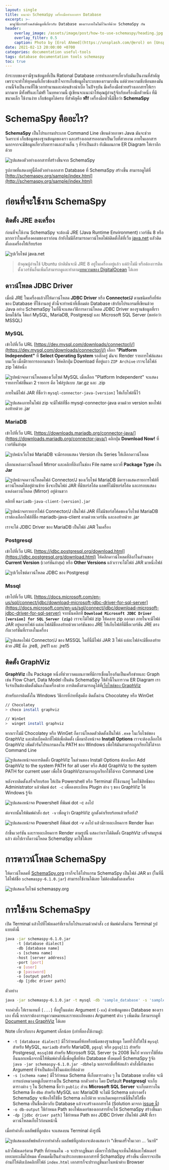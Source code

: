 ```yaml
---
layout: single
title: แนะนำ SchemaSpy เครื่องมือทำเอกสาร Database
excerpt: >-
  มาดูวิธีการสร้างคลังข้อมูลที่เกี่ยวกับ Database ของเราภายในไม่กี่วินาทีด้วย SchemaSpy กัน
header:
    overlay_image: /assets/image/post/how-to-use-schemaspy/heading.jpg
    overlay_filter: 0.5
    caption: Photo by [Erol Ahmed](https://unsplash.com/@erol) on [Unsplash](https://unsplash.com/)
date: 2021-02-13 20:00:00 +0700
categories: documentation useful-tools
tags: database documentation tools schemaspy
toc: true
---
```


ถ้าระบบของเรามีฐานข้อมูลที่เป็น Rational Database การทำเอกสารเกี่ยวกับมันเป็นงานที่สำคัญ เพราะจะทำให้ทุกคนที่เกี่ยวข้องเข้าใจการเก็บข้อมูลในระบบของเรามากขึ้น แต่ด้วยความซับซ้อนของมัน งานนี้จึงเป็นงานที่ใช้เวลาทำนานและค่อนข้างน่าเบื่อ ในปัจจุบัน มีเครื่องมือช่วยสร้างเอกสารให้เรามากมาย มีทั้งฟรีและไม่ฟรี ในบทความนี้ ผู้เขียนจะแนะนำให้คุณผู้อ่านรู้จักกับเครื่องมือตัวหนึ่ง ที่มีขนาดเล็ก ใช้งานง่าย เก็บข้อมูลได้ครบ ที่สำคัญคือ **ฟรี!** เครื่องมือตัวนี้มีชื่อว่า **SchemaSpy**

# SchemaSpy คืออะไร?

**SchemaSpy** เป็นโปรแกรมประเภท Command Line เขียนด้วยภาษา Java มันจะช่วยวิเคราะห์ เก็บข้อมูลของฐานข้อมูลของเรา และสร้างเอกสารออกมาเป็นเว็บที่สวยงาม ภายในเอกสารนอกจากจะมีข้อมูลเกี่ยวกับตารางและส่วนอื่น ๆ ที่จำเป็นแล้ว ยังมีแผนภาพ ER Diagram ให้เราอีกด้วย

![รูปแสดงตัวอย่างเอกสารที่สร้างขึ้นจาก SchemaSpy](/assets/image/post/how-to-use-schemaspy/00.png)

รูปภาพที่แสดงอยู่นี้คือตัวอย่างเอกสาร Database ที่ SchemaSpy สร้างขึ้น สามารถดูได้ที่ [http://schemaspy.org/sample/index.html](http://schemaspy.org/sample/index.html)

# ก่อนที่จะใช้งาน SchemaSpy

## ติดตั้ง JRE ลงเครื่อง

ก่อนที่จะใช้งาน SchemaSpy จะต้องมี JRE (Java Runtime Environment) เวอร์ชัน 8 หรือมากกว่าในเครื่องคอมของเราก่อน ถ้ายังไม่มีก็สามารถดาวน์โหลไฟล์ติดตั้งได้ที่เว็บ [java.net](https://www.java.com/en/download/manual.jsp) แลัวติดตั้งลงเครื่องให้เรียบร้อย

![รูปเว็บไซต์ java.net](/assets/image/post/how-to-use-schemaspy/01.png)

> ถ้าคุณผู้อ่านใช้ Ubuntu ปกติมันจะมี JRE 8 อยู่ในเครื่องอยู่แล้ว แต่ถ้าไม่มี หรือต้องการติดตั้งเวอร์ชันอื่นเพิ่มก็สามารถดูและทำตาม[บทความของ DigitalOcean](https://www.digitalocean.com/community/tutorials/how-to-install-java-with-apt-on-ubuntu-20-04) ได้เลย

## ดาวน์โหลด JDBC Driver

เมื่อมี JRE ในเครื่องแล้วก็ให้ดาวน์โหลด **JDBC Driver** หรือ **Connector/J** ตามชนิดหรือยี่ห้อของ Database ที่ใช้งานอยู่ ตัวนี้จะทำหน้าที่เชื่อมต่อ Database เข้ากับโปรแกรมที่เขียนด้วย Java อย่าง SchemaSpy ในที่นี้จะแสดงวิธีการดาวน์โหลด JDBC Driver ของฐานข้อมูลที่เรานิยมใช้กัน ได้แก่ MySQL, MariaDB, Postgresql และ Microsoft SQL Server (ขอย่อว่า MSSQL)

### MySQL

เข้าไปที่เว็บ URL [https://dev.mysql.com/downloads/connector/j/](https://dev.mysql.com/downloads/connector/j/) เลือก "**Platform Independent"** ที่ **Select Operating System** รอสักครู่ มันจะ Render รายการไฟล์แสดงบนเว็บ เมื่อมีรายการออกมาแล้ว ให้คลิกปุ่ม Download ที่อยู่แถว `ZIP Archive` เราจะได้ไฟล์ zip ไฟล์หนึ่ง

![รูปหน้าจอดาวน์โหลดของเว็บไซต์ MySQL เมื่อเลือก "Platform Independent" จะแสดงรายการไฟล์ขึ้นมา 2 รายการ คือ ไฟล์รูปแบบ .tar.gz และ .zip](/assets/image/post/how-to-use-schemaspy/02.png)

ภายในมีไฟล์ JAR ที่ชื่อว่า `mysql-connector-java-[version]` ให้เก็บไฟล์นี้ไว้

![รูปแสดงภายในไฟล์ zip จะมีไฟล์ที่ชื่อ mysql-connector-java ตามด้วย version ของไฟล์ ลงท้ายด้วย .jar](/assets/image/post/how-to-use-schemaspy/03.png)

### MariaDB

เข้าไปที่เว็บ URL [https://downloads.mariadb.org/connector-java/](https://downloads.mariadb.org/connector-java/) คลิกปุ่ม **Download Now!** ที่เวอร์ชันล่าสุด

![รูปหน้าเว็บไซต์ MariaDB จะมีกรอบแสดง Version เป็น Series ให้เลือกดาวน์โหลด](/assets/image/post/how-to-use-schemaspy/04.png)

เลือกแหล่งดาวน์โหลดที่ Mirror และคลิกที่ลิงก์ในช่อง File name แถวที่ **Package Type** เป็น **Jar**

![รูปหน้าจอดาวน์โหลดไฟล์ Connector/J ของเว็บไซต์ MariaDB มีตารางแสดงรายการไฟล์ที่ดาวน์โหลดได้อยู่ด้านซ้าย ซึ่งจะเป็นไฟล์ JAR ที่มีซอร์สโค้ด แลพที่ไม่มีซอร์สโค้ด  และกรอบแสดงแหล่งดาวน์โหลด (Mirror) อยู่ด้านขวา](/assets/image/post/how-to-use-schemaspy/05.png)

คลิกที่ `mariadb-java-client-[version].jar`

![รูปหน้าจอรายการไฟล์ Connector/J เป็นไฟล์ JAR ที่ไม่มีซอร์สโค้ดของเว็บไซต์ MariaDB เราต้องเลือกไฟล์ที่ชื่อ mariadb-java-client ตามด้วยเวอร์ชัน และลงท้ายด้วย .jar](/assets/image/post/how-to-use-schemaspy/06.png)


เราจะได้ JDBC Driver ของ MariaDB เป็นไฟล์ JAR ในเครื่อง

### Postgresql

เข้าไปที่เว็บ URL [https://jdbc.postgresql.org/download.html](https://jdbc.postgresql.org/download.html) ให้คลิกดาวน์โหลดที่ลิงก์ในส่วนของ **Current Version** (เวอร์ชันล่าสุด) หรือ **Other Versions** แล้วเราจะได้ไฟล์ JAR มาหนึ่งไฟล์

![รูปเว็บไซต์ดาวน์โหลด JDBC ของ Postgresql](/assets/image/post/how-to-use-schemaspy/07.png)

### Mssql

เข้าไปที่เว็บ URL [https://docs.microsoft.com/en-us/sql/connect/jdbc/download-microsoft-jdbc-driver-for-sql-server](https://docs.microsoft.com/en-us/sql/connect/jdbc/download-microsoft-jdbc-driver-for-sql-server) จากนั้นคลิกที่ **`Download Microsoft JDBC Driver [version] for SQL Server (zip)`** เราจะได้ไฟล์ zip ให้คลาย zip ออกมา ภายในจะมีไฟล์ JAR อยู่หลายไฟล์ แต่ละไฟล์มีชื่อลงท้ายด้วยเวอร์ชันของ JRE ให้เก็บไฟล์ที่มีชื่อเวอร์ชัน JRE ตรงกับเวอร์ชันที่เราลงในเครื่อง

![รูปแสดงไฟล์ Connector/J ของ MSSQL ในที่นี้มีไฟล์ JAR 3 ไฟล์ แต่ละไฟล์จะมีชื่อลงท้ายด้วย JRE คือ .jre8, .jre11 และ .jre15](/assets/image/post/how-to-use-schemaspy/08.png)

## ติดตั้ง GraphViz

**GraphViz** เป็น Package หนึ่งที่ช่วยวาดแผนภาพที่มีการเชื่อมโยงกันเป็นเครือข่ายและ Graph เช่น Flow Chart, Data Model เป็นต้น SchemaSpy ใช้ตัวนี้ในการวาด ER Diagram เราจึงจำเป็นต้องติดตั้งมันลงในเครื่องด้วย การติดตั้งสามารถดูได้ที่[เว็บไซต์ของ GraphViz](https://graphviz.org/download/)

สำหรับการติดตั้งใน Windows วิธีการที่ง่ายที่สุดคือ ติดตั้งผ่าน Chocolatey หรือ WinGet

```bash
// Chocolatey
> choco install graphviz

// WinGet
>  winget install graphviz
```

หากเราไม่มี Chocolatey หรือ WinGet ก็ดาวน์โหลดตัวติดตั้งเป็นไฟล์ `.exe` ในเว็บไซต์ของ GraphViz และดับเบิ้ลคลิกที่ไฟล์เพื่อติดตั้ง เมื่อมาถึงหน้าจอ **Install Options** เราจะต้องเลือกให้ GraphViz เพิ่มตัวรันโปรแกรมลงใน PATH ของ Windows เพื่อให้มันสามารถถูกเรียกใช้ได้จาก Command Line

![รูปแสดงหน้าจอการติดตั้ง GraphViz ในส่วนของ Install Options ต้องเลือก Add GraphViz to the system PATH for all user หรือ  Add GraphViz to the system PATH for current user เพื่อให้ GraphVizสามารถถูกเรียกใช้ได้จาก Command Line](/assets/image/post/how-to-use-schemaspy/09.png)

หลังจากติดตั้งเสร็จเรียบร้อย ให้เปิด Powershell หรือ Terminal ที่ใช้งานอยู่ โดยใช้สิทธิ์ของ Administrator แล้วพิมพ์ `dot -c` เพื่อลงทะเบียน Plugin ต่าง ๆ ของ GraphViz ให้ Windows รู้จัก


![รูปแสดงหน้าจอ Powershell ที่พิมพ์ dot -c ลงไป](/assets/image/post/how-to-use-schemaspy/10.png)

ต่อจากนั้นให้พิมพ์คำสั่ง `dot -v` เพื่อดูว่า GraphViz ถูกตั้งค่าเรียบร้อยแล้วหรือยัง?

![รูปแสดงหน้าจอ Powershell ที่พิมพ์ dot -v ลงไป แล้วมีรายละเอียดการ Render ขึ้นมา](/assets/image/post/how-to-use-schemaspy/11.png)

ถ้าขึ้นเวอร์ชัน และรายละเอียดการ Render ตามรูปนี้ แสดงว่าเราได้ติดตั้ง GraphViz เสร็จสมบูรณ์แล้ว ต่อไปเราก็ดาวน์โหลด SchemaSpy มาใช้ได้เลย

# การดาวน์โหลด SchemaSpy

ให้ดาวน์โหลดที่ [SchemaSpy.org](http://schemaspy.org/) เราก็จะได้โปรแกรม SchemaSpy เป็นไฟล์ JAR มา (ในที่นี้ได้ไฟล์ชื่อ `schemaspy-6.1.0.jar`) สามารถใช้งานได้เลย ไม่ต้องติดตั้งลงเครื่อง

![รูปแสดงเว็บไซต์ schemaspy.org](/assets/image/post/how-to-use-schemaspy/12.png)

# การใช้งาน SchemaSpy

เปิด Terminal แล้วไปที่โฟลเดอร์ที่เราเก็บโปรแกรมด้วยคำสั่ง `cd` พิมพ์คำสั่งผ่าน Terminal รูปแบบดังนี้

```bash
java -jar schemaspy-6.1.0.jar
     -t [database dialect]
     -db [database name]
     -s [schema name]
     -host [server address]
     -port [port]
     -u [user]
     -p [password]
     -o [output path]
     -dp [jdbc driver path]
```

ตัวอย่าง

```bash
java -jar schemaspy-6.1.0.jar -t mysql -db 'sample_database' -s 'sample_database' -host 'localhost' -port 3306 -u 'root' -p '123456' -o db-output -dp ./mysql-connector-java-8.0.23.jar
```

จากคำสั่ง ให้เราแทนที่ `[...]` ที่อยู่ในแต่ละ Argument (`-xx`) ด้วยข้อมูลของ Database ของเราเอง ทั้งนี้ หากเราต้องการดูความหมายและรายละเอียดของ Argument ต่าง ๆ เพิ่มเติม ก็สามารถดูที่ [Document ของ GraphViz](https://schemaspy.readthedocs.io/en/latest/configuration/commandline.html)  ได้เลย

Note เกี่ยวกับบาง Argument เล็กน้อย (เท่าที่ลองใช้งานดู):

- `-t [database dialect]` มีไว้กำหนดยี่ห้อหรือชนิดของฐานข้อมูล โดยทั่วไปให้ใช้ `mysql` สำหรับ MySQL, `mariadb` สำหรับ MariaDB,  `pgsql`  หรือ `pgsql11` สำหรับ Postgresql, `mssql08` สำหรับ Microsoft SQL Server รุ่น 2008 ขึ้นไป หากเราใช้ยี่ห้ออื่นนอกเหนือจากนี้ให้พิมพ์คำสั่งนี้เพื่อดูชื่อยี่ห้อ Database ทั้งหมดที่ SchemaSpy รู้จัก
`java -jar schemaspy-6.1.0.jar -dbhelp`
นอกจากชื่อยี่ห้อแล้ว คำสั่งนี้ยังแสดง Argument ที่จำเป็นต้องใช้ในแต่ละยี่ห้อด้วย
- `-s [schema name]`  มีไว้กำหนด Schema ที่เก็บตารางต่าง ๆ ใน Database บางยี่ห้อ จะมีการแบ่งหมวดหมู่เก็บตารางเป็น Schema ยกตัวอย่าง โดย Default  **Postgresql**  จะเก็บตารางต่าง ๆ ใน Schema ชื่อว่า `public` ส่วน **Microsoft SQL Server** จะเก็บตารางใน Schema ชื่อ `dbo` สำหรับ MySQL และ MariaDB จะไม่มี Schema แต่บางครั้ง SchemaSpy จะฟ้องให้ใช้ชื่อ Schema ลงไปด้วย หากเกิดเหตุการณ์นี้ขึ้นให้ใส่ชื่อ Schema เป็นชื่อเดียวกับ Database แล้วจะสร้างเอกสารได้ (Solution มาจาก [issue นี้](https://github.com/schemaspy/schemaspy/issues/329))
- `-o db-output` ใช้กำหนด Path ของโฟลเดอร์ของเอกสารที่จะให้ SchemaSpy สร้างขึ้นมา
- `-dp [jdbc driver path]` ใช้กำหนด Path ของ JDBC Driver เป็นไฟล์ JAR ที่เราดาวน์โหลดเก็บไว้ก่อนหน้านี้

เมื่อทำคำสั่ง ผลลัพธ์ที่ถูกต้อง จะแสดงบน Terminal ดังรูปนี้

![รูปแสดงผลลัพธ์หลังจากทำคำสั่ง ผลลัพธ์ที่ถูกต้องจะต้องแสดงว่า "เขียนเสร็จในเวลา ... วินาที"](/assets/image/post/how-to-use-schemaspy/13.png)

แล้วโฟลเดอร์ตาม Path ที่กำหนดใน `-o`  จะปรากฎขึ้นมา เมื่อเราไปเปิดดูจะเห็นไฟล์และโฟลเดอร์เยอะแยะเต็มไปหมด ทั้งหมดนี้เป็นส่วนประกอบของเอกสารที่ SchamaSpy สร้างขึ้น เมื่อเราจะเปิดอ่านก็ให้ดับเบิลคลิกที่ไฟล์ `index.html` เอกสารก็จะปรากฎขึ้นมาในหน้าต่าง Browser
